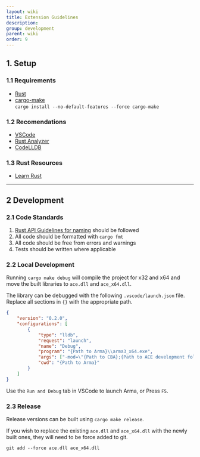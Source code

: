 ```yaml
---
layout: wiki
title: Extension Guidelines
description: 
group: development
parent: wiki
order: 9
---
```


## 1. Setup

### 1.1 Requirements

- [Rust](https://rustup.rs/)
- [cargo-make](https://crates.io/crates/cargo-make)  
`cargo install --no-default-features --force cargo-make`

### 1.2 Recomendations

- [VSCode](https://code.visualstudio.com/)
- [Rust Analyzer](https://marketplace.visualstudio.com/items?itemName=rust-lang.rust-analyzer)
- [CodeLLDB](https://marketplace.visualstudio.com/items?itemName=vadimcn.vscode-lldb)

### 1.3 Rust Resources

- [Learn Rust](https://www.rust-lang.org/learn)

---

## 2 Development

### 2.1 Code Standards

1. [Rust API Guidelines for naming](https://rust-lang.github.io/api-guidelines/naming.html) should be followed
2. All code should be formatted with `cargo fmt`
3. All code should be free from errors and warnings
4. Tests should be written where applicable

### 2.2 Local Development

Running `cargo make debug` will compile the project for x32 and x64 and move the built libraries to `ace.dll` and `ace_x64.dll`.

The library can be debugged with the following `.vscode/launch.json` file. Replace all sections in `{}` with the appropriate path.

```json
{
    "version": "0.2.0",
    "configurations": [
        {
            "type": "lldb",
            "request": "launch",
            "name": "Debug",
            "program": "{Path to Arma}\\arma3_x64.exe",
            "args": ["-mod=\"{Path to CBA};{Path to ACE development folder}\""],
            "cwd": "{Path to Arma}"
        }
    ]
}
```

Use the `Run and Debug` tab in VSCode to launch Arma, or Press `F5`.

### 2.3 Release

Release versions can be built using `cargo make release`.

If you wish to replace the existing `ace.dll` and `ace_x64.dll` with the newly built ones, they will need to be force added to git.

```
git add --force ace.dll ace_x64.dll
```
